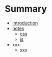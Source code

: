 # Summary

* [Introduction](README.md)
* [notes](notes.md)
   * [css](_posts/2016-06-24-css.md)
   * [js](_posts/2016-06-24-js.md)
* xxx
   * xxx

